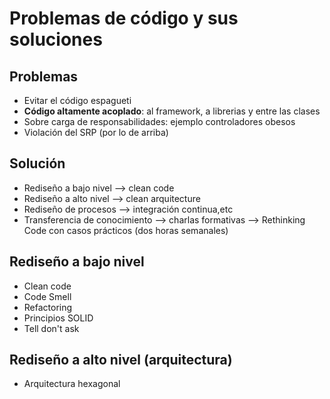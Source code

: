# Problemas de código y sus soluciones
 
## Problemas
- Evitar el código espagueti
- **Código altamente acoplado**: al framework, a librerias y entre las clases
- Sobre carga de responsabilidades: ejemplo controladores obesos
- Violación del SRP (por lo de arriba)

## Solución
- Rediseño a bajo nivel --> clean code
- Rediseño a alto nivel --> clean arquitecture
- Rediseño de procesos --> integración continua,etc
- Transferencia de conocimiento --> charlas formativas --> Rethinking Code con casos prácticos (dos horas semanales)

## Rediseño a bajo nivel
- Clean code
- Code Smell
- Refactoring
- Principios SOLID
- Tell don't ask

## Rediseño a alto nivel (arquitectura)
- Arquitectura hexagonal

